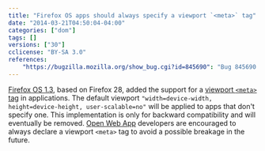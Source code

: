 ```yaml
---
title: "Firefox OS apps should always specify a viewport `<meta>` tag"
date: "2014-03-21T04:50:04-04:00"
categories: ["dom"]
tags: []
versions: ["30"]
cclicense: "BY-SA 3.0"
references:
    "https://bugzilla.mozilla.org/show_bug.cgi?id=845690": "Bug 845690 – Support meta viewport in Firefox OS apps"
---
```

[Firefox OS 1.3](https://developer.mozilla.org/en-US/Firefox_OS/Releases/1.3), based on Firefox 28, added the support for a [viewport `<meta>` tag](https://developer.mozilla.org/en-US/docs/Mozilla/Mobile/Viewport_meta_tag) in applications. The default viewport `"width=device-width, height=device-height, user-scalable=no"` will be applied to apps that don't specify one. This implementation is only for backward compatibility and will eventually be removed. [Open Web App](https://developer.mozilla.org/en-US/Apps/Quickstart/Build/Intro_to_open_web_apps) developers are encouraged to always declare a viewport `<meta>` tag to avoid a possible breakage in the future.
